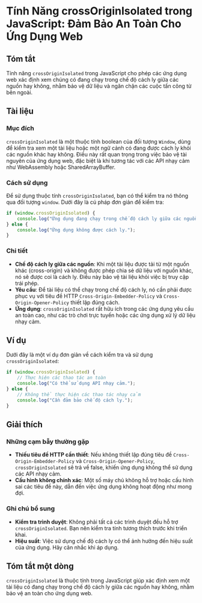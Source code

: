 <!--
Meta Description: # Tính Năng crossOriginIsolated trong JavaScript: Đảm Bảo An Toàn Cho Ứng Dụng Web ## Tóm tắt Tính năng `crossOriginIsolated` trong JavaScript cho phé...
Meta Keywords: dụng, các, cách, ứng, không
-->

# Tính Năng crossOriginIsolated trong JavaScript: Đảm Bảo An Toàn Cho Ứng Dụng Web

## Tóm tắt
Tính năng `crossOriginIsolated` trong JavaScript cho phép các ứng dụng web xác định xem chúng có đang chạy trong chế độ cách ly giữa các nguồn hay không, nhằm bảo vệ dữ liệu và ngăn chặn các cuộc tấn công từ bên ngoài.

## Tài liệu
### Mục đích
`crossOriginIsolated` là một thuộc tính boolean của đối tượng `Window`, dùng để kiểm tra xem một tài liệu hoặc một ngữ cảnh có đang được cách ly khỏi các nguồn khác hay không. Điều này rất quan trọng trong việc bảo vệ tài nguyên của ứng dụng web, đặc biệt là khi tương tác với các API nhạy cảm như WebAssembly hoặc SharedArrayBuffer.

### Cách sử dụng
Để sử dụng thuộc tính `crossOriginIsolated`, bạn có thể kiểm tra nó thông qua đối tượng `window`. Dưới đây là cú pháp đơn giản để kiểm tra:

```javascript
if (window.crossOriginIsolated) {
    console.log("Ứng dụng đang chạy trong chế độ cách ly giữa các nguồn.");
} else {
    console.log("Ứng dụng không được cách ly.");
}
```

### Chi tiết
- **Chế độ cách ly giữa các nguồn**: Khi một tài liệu được tải từ một nguồn khác (cross-origin) và không được phép chia sẻ dữ liệu với nguồn khác, nó sẽ được coi là cách ly. Điều này bảo vệ tài liệu khỏi việc bị truy cập trái phép.
- **Yêu cầu**: Để tài liệu có thể chạy trong chế độ cách ly, nó cần phải được phục vụ với tiêu đề HTTP `Cross-Origin-Embedder-Policy` và `Cross-Origin-Opener-Policy` thiết lập đúng cách.
- **Ứng dụng**: `crossOriginIsolated` rất hữu ích trong các ứng dụng yêu cầu an toàn cao, như các trò chơi trực tuyến hoặc các ứng dụng xử lý dữ liệu nhạy cảm.

## Ví dụ
Dưới đây là một ví dụ đơn giản về cách kiểm tra và sử dụng `crossOriginIsolated`:

```javascript
if (window.crossOriginIsolated) {
    // Thực hiện các thao tác an toàn
    console.log("Có thể sử dụng API nhạy cảm.");
} else {
    // Không thể thực hiện các thao tác nhạy cảm
    console.log("Cần đảm bảo chế độ cách ly.");
}
```

## Giải thích
### Những cạm bẫy thường gặp
- **Thiếu tiêu đề HTTP cần thiết**: Nếu không thiết lập đúng tiêu đề `Cross-Origin-Embedder-Policy` và `Cross-Origin-Opener-Policy`, `crossOriginIsolated` sẽ trả về false, khiến ứng dụng không thể sử dụng các API nhạy cảm.
- **Cấu hình không chính xác**: Một số máy chủ không hỗ trợ hoặc cấu hình sai các tiêu đề này, dẫn đến việc ứng dụng không hoạt động như mong đợi.

### Ghi chú bổ sung
- **Kiểm tra trình duyệt**: Không phải tất cả các trình duyệt đều hỗ trợ `crossOriginIsolated`. Bạn nên kiểm tra tính tương thích trước khi triển khai.
- **Hiệu suất**: Việc sử dụng chế độ cách ly có thể ảnh hưởng đến hiệu suất của ứng dụng. Hãy cân nhắc khi áp dụng.

## Tóm tắt một dòng
`crossOriginIsolated` là thuộc tính trong JavaScript giúp xác định xem một tài liệu có đang chạy trong chế độ cách ly giữa các nguồn hay không, nhằm bảo vệ an toàn cho ứng dụng web.